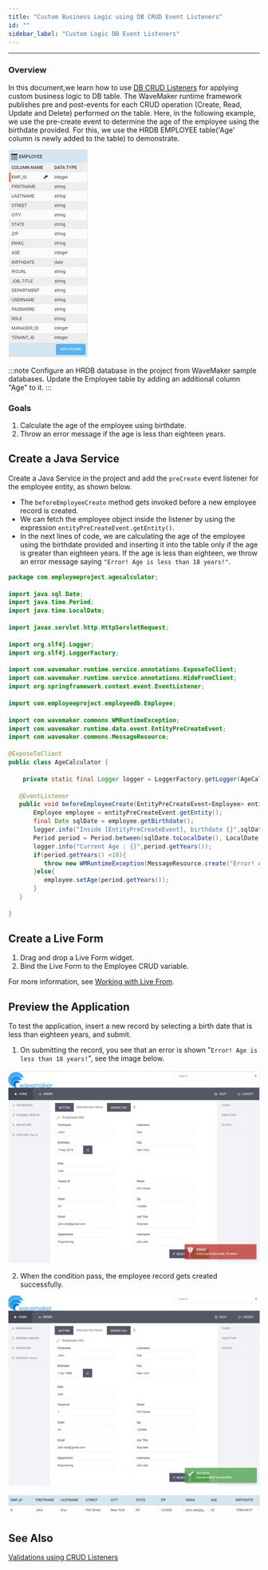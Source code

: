 ```yaml
---
title: "Custom Business Logic using DB CRUD Event Listeners"
id: ""
sidebar_label: "Custom Logic DB Event Listeners"
---
```

---

### Overview

In this document,we learn how to use [DB CRUD Listeners](/learn/app-development/services/database-crud-event-listeners) for applying custom business logic to DB table. The WaveMaker runtime framework publishes pre and post-events for each CRUD operation (Create, Read, Update and Delete) performed on the table. Here, in the following example, we use the pre-create event to determine the age of the employee using the birthdate provided. For this, we use the HRDB EMPLOYEE table('Age' column is newly added to the table) to demonstrate.

![DB table](/learn/assets/db-table.png)

:::note
Configure an HRDB database in the project from WaveMaker sample databases. Update the Employee table by adding an additional column "Age" to it.
:::

### Goals

1. Calculate the age of the employee using birthdate.
2. Throw an error message if the age is less than eighteen years.

## Create a Java Service

Create a Java Service in the project and add the `preCreate` event listener for the employee entity, as shown below. 

- The `beforeEmployeeCreate` method gets invoked before a new employee record is created. 
- We can fetch the employee object inside the listener by using the expression `entityPreCreateEvent.getEntity()`. 
- In the next lines of code, we are calculating the age of the employee using the birthdate provided and inserting it into the table only if the age is greater than eighteen years. If the age is less than eighteen, we throw an error message saying `"Error! Age is less than 18 years!"`.

```java
package com.employeeproject.agecalculator;

import java.sql.Date;
import java.time.Period;
import java.time.LocalDate;

import javax.servlet.http.HttpServletRequest;

import org.slf4j.Logger;
import org.slf4j.LoggerFactory;

import com.wavemaker.runtime.service.annotations.ExposeToClient;
import com.wavemaker.runtime.service.annotations.HideFromClient;
import org.springframework.context.event.EventListener;

import com.employeeproject.employeedb.Employee;

import com.wavemaker.commons.WMRuntimeException;
import com.wavemaker.runtime.data.event.EntityPreCreateEvent;
import com.wavemaker.commons.MessageResource;

@ExposeToClient
public class AgeCalculator {

    private static final Logger logger = LoggerFactory.getLogger(AgeCalculator.class);
   
   @EventListener
   public void beforeEmployeeCreate(EntityPreCreateEvent<Employee> entityPreCreateEvent){
       Employee employee = entityPreCreateEvent.getEntity();
       final Date sqlDate = employee.getBirthdate();
       logger.info("Inside [EntityPreCreateEvent], birthdate {}",sqlDate);
       Period period = Period.between(sqlDate.toLocalDate(), LocalDate.now());
       logger.info("Current Age : {}",period.getYears());
       if(period.getYears() <18){
          throw new WMRuntimeException(MessageResource.create("Error! Age is less than 18 years!"));
       }else{
          employee.setAge(period.getYears());
       }
   } 

}
```

## Create a Live Form

1. Drag and drop a Live Form widget.
2. Bind the Live Form to the Employee CRUD variable. 

For more information, see [Working with Live From](/learn/how-tos/using-live-form).

## Preview the Application

To test the application, insert a new record by selecting a birth date that is less than eighteen years, and submit. 

1. On submitting the record, you see that an error is shown "`Error! Age is less than 18 years!`", see the image below. 

![lessThanEighteen](/learn/assets/custom-crud-listeners-less-than-eighteen-two.png)

2. When the condition pass, the employee record gets created successfully.

![record added](/learn/assets/custom-crud-listeners-record-added-new.png)

![age](/learn/assets/custom-crud-listeners-age.png)

## See Also

[Validations using CRUD Listeners](/learn/how-tos/validations-using-crudListeners)